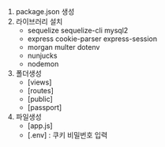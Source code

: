 1. package.json 생성
2. 라이브러리 설치
   - sequelize sequelize-cli mysql2
   - express cookie-parser express-session
   - morgan multer dotenv
   - nunjucks
   - nodemon
3. 폴더생성
   - [views]
   - [routes]
   - [public]
   - [passport]
4. 파일생성
   - [app.js]
   - [.env] : 쿠키 비밀번호 입력
